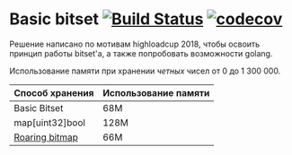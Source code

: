 # Basic bitset [![Build Status](https://travis-ci.org/rsimkin/basic-bitset.svg?branch=master)](https://travis-ci.org/rsimkin/basic-bitset.svg?branch=master) [![codecov](https://codecov.io/gh/rsimkin/basic-bitset/branch/master/graph/badge.svg)](https://codecov.io/gh/rsimkin/basic-bitset)

Решение написано по мотивам highloadcup 2018, чтобы освоить принцип работы bitset'а, а также попробовать возможности golang.

Использование памяти при хранении _четных_ чисел от 0 до 1 300 000.

| Способ хранения | Использование памяти |
|-----------------|----------------------|
| Basic Bitset    | 68M                  |
| map[uint32]bool | 128M                 |
|[Roaring bitmap](https://roaringbitmap.org/)| 66M|

